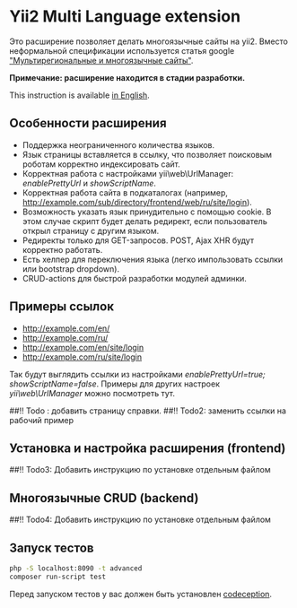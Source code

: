 Yii2 Multi Language extension
=============================

Это расширение позволяет делать многоязычные сайты на yii2.
Вместо неформальной спецификации используется статья google
["Мультирегиональные и многоязычные сайты"](https://support.google.com/webmasters/answer/182192?hl=ru).

**Примечание: расширение находится в стадии разработки.**

This instruction is available [in English](./README.md).


Особенности расширения
----------------------

*   Поддержка неограниченного количества языков.
*   Язык страницы вставляется в ссылку, что позволяет поисковым роботам корректно
индексировать сайт.
*   Корректная работа с настройками yii\web\UrlManager: *enablePrettyUrl* и *showScriptName*.
*   Корректная работа сайта в подкаталогах (например, http://example.com/sub/directory/frontend/web/ru/site/login).
*   Возможность указать язык принудительно с помощью cookie. В этом случае скрипт
будет делать редирект, если пользователь открыл страницу с другим языком.
*   Редиректы только для GET-запросов. POST, Ajax XHR будут корректно работать.
*   Есть хелпер для переключения языка (легко импользовать ссылки или bootstrap dropdown).
*   CRUD-actions для быстрой разработки модулей админки.


Примеры ссылок
--------------

*   http://example.com/en/
*   http://example.com/ru/
*   http://example.com/en/site/login
*   http://example.com/ru/site/login

Так будут выглядить ссылки из настройками *enablePrettyUrl=true; showScriptName=false*.
Примеры для других настроек *yii\web\UrlManager* можно посмотреть тут.

##!! Todo : добавить страницу справки.
##!! Todo2: заменить ссылки на рабочий пример


Установка и настройка расширения (frontend)
-------------------------------------------

##!! Todo3: Добавить инструкцию по установке отдельным файлом


Многоязычные CRUD (backend)
---------------------------

##!! Todo4: Добавить инструкцию по установке отдельным файлом


Запуск тестов
-------------

```bash
php -S localhost:8090 -t advanced
composer run-script test
```

Перед запуском тестов у вас должен быть установлен [codeception](http://codeception.com/).





